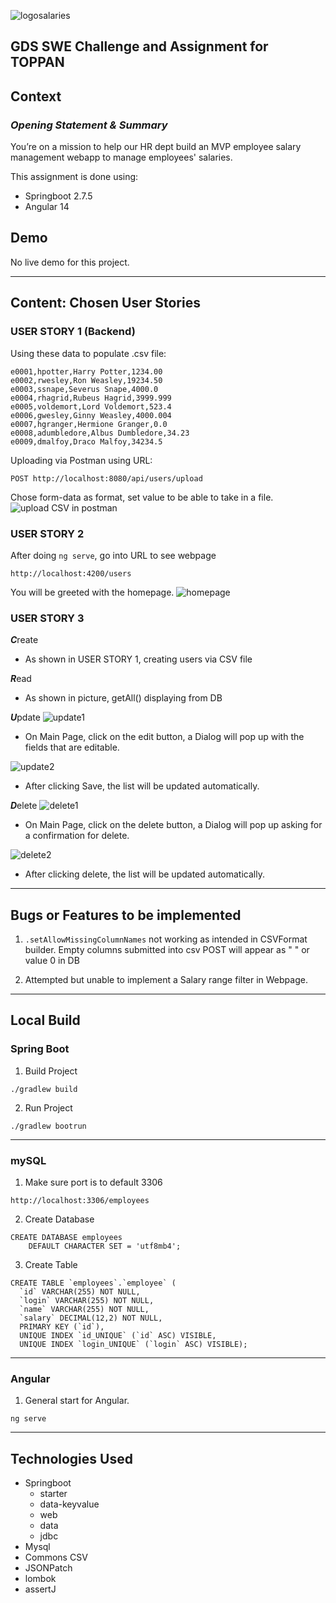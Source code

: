![logosalaries](/README-assets/logosalaries.png)
## GDS SWE Challenge and Assignment for TOPPAN 


## **Context**

### _Opening Statement & Summary_

You’re on a mission to help our HR dept build an MVP employee salary management webapp
to manage employees' salaries.

This assignment is done using: 
* Springboot 2.7.5
* Angular 14

## Demo
No live demo for this project.

___
## **Content: Chosen User Stories**

### USER STORY 1 (Backend)

Using these data to populate .csv file:

```
e0001,hpotter,Harry Potter,1234.00
e0002,rwesley,Ron Weasley,19234.50
e0003,ssnape,Severus Snape,4000.0
e0004,rhagrid,Rubeus Hagrid,3999.999
e0005,voldemort,Lord Voldemort,523.4
e0006,gwesley,Ginny	Weasley,4000.004
e0007,hgranger,Hermione	Granger,0.0
e0008,adumbledore,Albus	Dumbledore,34.23
e0009,dmalfoy,Draco	Malfoy,34234.5
```

Uploading via Postman using URL:

```
POST http://localhost:8080/api/users/upload
```
Chose form-data as format, set value to be able to take in a file.
![upload CSV in postman](/README-assets/US1-1.jpg)



### USER STORY 2
After doing `ng serve`, go into URL to see webpage
```
http://localhost:4200/users
```
You will be greeted with the homepage.
![homepage](/README-assets/US2-1.jpg)
### USER STORY 3

***C***reate

- As shown in USER STORY 1, creating users via CSV file

***R***ead
- As shown in picture, getAll() displaying from DB


***U***pdate
![update1](/README-assets/US3-1.jpg)
- On Main Page, click on the edit button, a Dialog will pop up with the fields that are editable.

![update2](/README-assets/US3-2.jpg)
- After clicking Save, the list will be updated automatically.

***D***elete
![delete1](/README-assets/US4-1.jpg)
- On Main Page, click on the delete button, a Dialog will pop up asking for a confirmation for delete.

![delete2](/README-assets/US4-2.jpg)
- After clicking delete, the list will be updated automatically.
___
## **Bugs or Features to be implemented**
1. ```.setAllowMissingColumnNames``` not working as intended in CSVFormat builder. Empty columns submitted into csv POST will appear as " " or value 0 in DB


2. Attempted but unable to implement a Salary range filter in Webpage.

___
## **Local Build**
### Spring Boot
1. Build Project
```
./gradlew build
```
2. Run Project
```
./gradlew bootrun
```
___
### mySQL
1. Make sure port is to default 3306

```
http://localhost:3306/employees
```
2. Create Database
```
CREATE DATABASE employees
    DEFAULT CHARACTER SET = 'utf8mb4';
```
3. Create Table
```
CREATE TABLE `employees`.`employee` (
  `id` VARCHAR(255) NOT NULL,
  `login` VARCHAR(255) NOT NULL,
  `name` VARCHAR(255) NOT NULL,
  `salary` DECIMAL(12,2) NOT NULL,
  PRIMARY KEY (`id`),
  UNIQUE INDEX `id_UNIQUE` (`id` ASC) VISIBLE,
  UNIQUE INDEX `login_UNIQUE` (`login` ASC) VISIBLE);
```
___
### Angular
1. General start for Angular.

```
ng serve
```
___
## Technologies Used
- Springboot
  - starter
  - data-keyvalue
  - web
  - data
  - jdbc
- Mysql 
- Commons CSV
- JSONPatch
- lombok
- assertJ